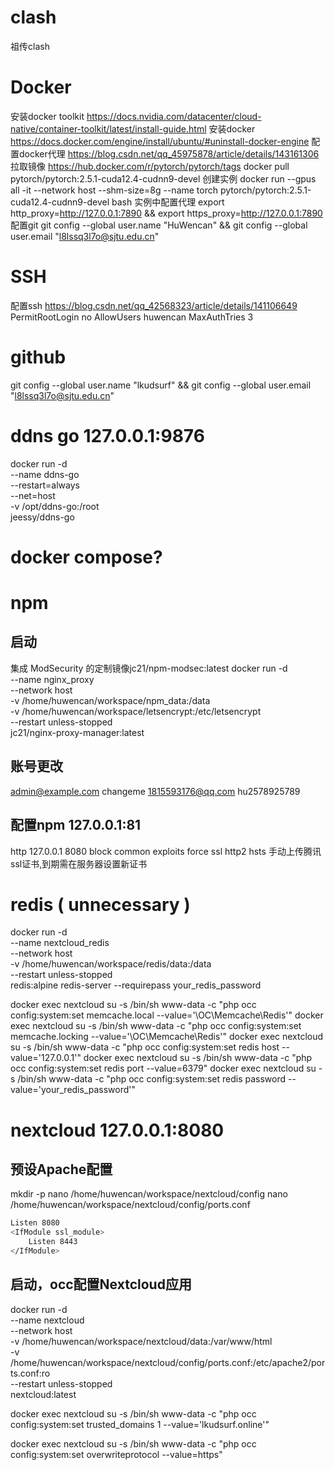 # clash
祖传clash

# Docker
安装docker toolkit https://docs.nvidia.com/datacenter/cloud-native/container-toolkit/latest/install-guide.html
安装docker https://docs.docker.com/engine/install/ubuntu/#uninstall-docker-engine
配置docker代理 https://blog.csdn.net/qq_45975878/article/details/143161306
拉取镜像 https://hub.docker.com/r/pytorch/pytorch/tags docker pull pytorch/pytorch:2.5.1-cuda12.4-cudnn9-devel
创建实例 docker run --gpus all -it --network host --shm-size=8g --name torch pytorch/pytorch:2.5.1-cuda12.4-cudnn9-devel bash
实例中配置代理 export http_proxy=http://127.0.0.1:7890 && export https_proxy=http://127.0.0.1:7890
配置git git config --global user.name "HuWencan" && git config --global user.email "l8lssq3l7o@sjtu.edu.cn"

# SSH
配置ssh https://blog.csdn.net/qq_42568323/article/details/141106649
PermitRootLogin no
AllowUsers huwencan
MaxAuthTries 3

# github
git config --global user.name "lkudsurf" && git config --global user.email "l8lssq3l7o@sjtu.edu.cn"

# ddns go 127.0.0.1:9876
docker run -d \
  --name ddns-go \
  --restart=always \
  --net=host \
  -v /opt/ddns-go:/root \
  jeessy/ddns-go

# docker compose?

# npm
## 启动
集成 ModSecurity 的定制镜像jc21/npm-modsec:latest
docker run -d \
  --name nginx_proxy \
  --network host \
  -v /home/huwencan/workspace/npm_data:/data \
  -v /home/huwencan/workspace/letsencrypt:/etc/letsencrypt \
  --restart unless-stopped \
  jc21/nginx-proxy-manager:latest
## 账号更改
admin@example.com
changeme
1815593176@qq.com
hu2578925789
## 配置npm 127.0.0.1:81
http 127.0.0.1 8080 block common exploits
force ssl http2 hsts
手动上传腾讯ssl证书,到期需在服务器设置新证书

# redis ( unnecessary )
docker run -d \
  --name nextcloud_redis \
  --network host \
  -v /home/huwencan/workspace/redis/data:/data \
  --restart unless-stopped \
  redis:alpine redis-server --requirepass your_redis_password

docker exec nextcloud su -s /bin/sh www-data -c "php occ config:system:set memcache.local --value='\OC\Memcache\Redis'"
docker exec nextcloud su -s /bin/sh www-data -c "php occ config:system:set memcache.locking --value='\OC\Memcache\Redis'"
docker exec nextcloud su -s /bin/sh www-data -c "php occ config:system:set redis host --value='127.0.0.1'"
docker exec nextcloud su -s /bin/sh www-data -c "php occ config:system:set redis port --value=6379"
docker exec nextcloud su -s /bin/sh www-data -c "php occ config:system:set redis password --value='your_redis_password'"

# nextcloud 127.0.0.1:8080
## 预设Apache配置
mkdir -p nano /home/huwencan/workspace/nextcloud/config
nano /home/huwencan/workspace/nextcloud/config/ports.conf

```bash
Listen 8080
<IfModule ssl_module>
    Listen 8443
</IfModule>
```
## 启动，occ配置Nextcloud应用
docker run -d \
  --name nextcloud \
  --network host \
  -v /home/huwencan/workspace/nextcloud/data:/var/www/html \
  -v /home/huwencan/workspace/nextcloud/config/ports.conf:/etc/apache2/ports.conf:ro \
  --restart unless-stopped \
  nextcloud:latest

docker exec nextcloud su -s /bin/sh www-data -c "php occ config:system:set trusted_domains 1 --value='lkudsurf.online'"

docker exec nextcloud su -s /bin/sh www-data -c "php occ config:system:set overwriteprotocol --value=https"